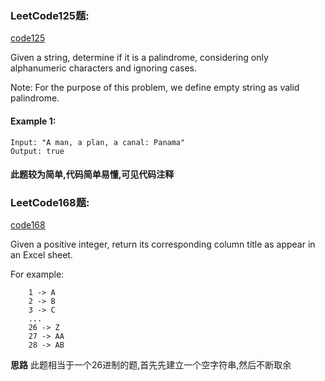 ### LeetCode125题:
[code125](/LeetCode_String/isPalindrome.java)

Given a string, determine if it is a palindrome, considering only alphanumeric characters and ignoring cases.

Note: For the purpose of this problem, we define empty string as valid palindrome.
#### Example 1:
```
Input: "A man, a plan, a canal: Panama"
Output: true
```
#### 此题较为简单,代码简单易懂,可见代码注释

### LeetCode168题:
[code168](/LeetCode_String/ExcelSheet.java)

Given a positive integer, return its corresponding column title as appear in an Excel sheet.

For example:
```
    1 -> A
    2 -> B
    3 -> C
    ...
    26 -> Z
    27 -> AA
    28 -> AB 
```
**思路**
此题相当于一个26进制的题,首先先建立一个空字符串,然后不断取余
